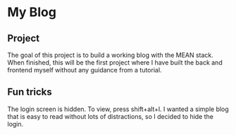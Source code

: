 # My Blog

## Project
The goal of this project is to build a working blog with the MEAN stack. When finished, this will be the first project where I have built the back and frontend myself without any guidance from a tutorial.

## Fun tricks
The login screen is hidden. To view, press shift+alt+l. I wanted a simple blog that is easy to read without lots of distractions, so I decided to hide the login.
